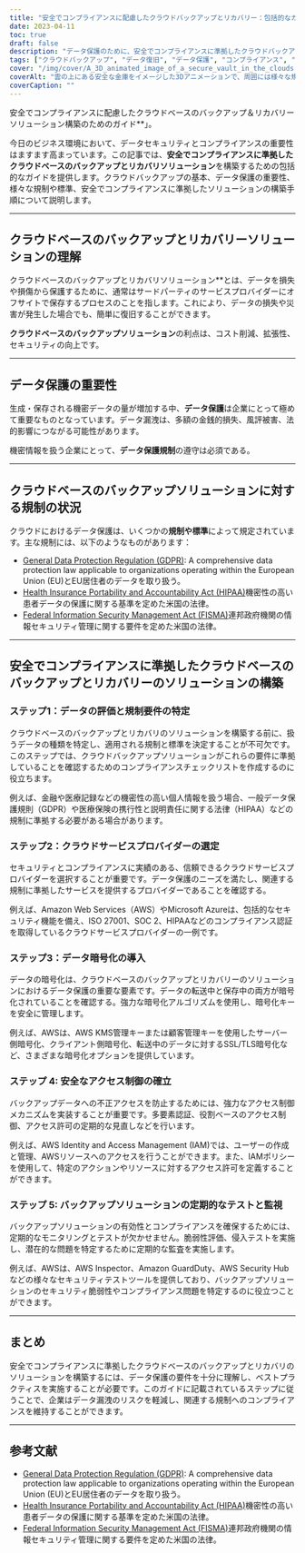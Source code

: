 ```yaml
---
title: "安全でコンプライアンスに配慮したクラウドバックアップとリカバリー：包括的なガイド"
date: 2023-04-11
toc: true
draft: false
description: "データ保護のために、安全でコンプライアンスに準拠したクラウドバックアップソリューションを構築する方法をご紹介します。"
tags: ["クラウドバックアップ", "データ復旧", "データ保護", "コンプライアンス", "GDPR", "ヒパア", "FISMA", "クラウドサービスプロバイダ", "暗号化", "アクセスコントロール", "セキュリティ", "規則", "スタンダーズ", "さいぜんのそち", "脆弱性評価", "侵入テスト", "監査法人", "リスクマネージメント", "スケーラビリティ", "モニタリング"]
cover: "/img/cover/A_3D_animated_image_of_a_secure_vault_in_the_clouds.png"
coverAlt: "雲の上にある安全な金庫をイメージした3Dアニメーションで、周囲には様々な規制のアイコン（GDPR、HIPAA、FISMA）が浮かび、データ保護を象徴する盾が描かれています。"
coverCaption: ""
---
```

安全でコンプライアンスに配慮したクラウドベースのバックアップ＆リカバリーソリューション構築のためのガイド**」。

今日のビジネス環境において、データセキュリティとコンプライアンスの重要性はますます高まっています。この記事では、**安全でコンプライアンスに準拠したクラウドベースのバックアップとリカバリソリューション**を構築するための包括的なガイドを提供します。クラウドバックアップの基本、データ保護の重要性、様々な規制や標準、安全でコンプライアンスに準拠したソリューションの構築手順について説明します。

______

## クラウドベースのバックアップとリカバリーソリューションの理解

クラウドベースのバックアップとリカバリソリューション**とは、データを損失や損傷から保護するために、通常はサードパーティのサービスプロバイダーにオフサイトで保存するプロセスのことを指します。これにより、データの損失や災害が発生した場合でも、簡単に復旧することができます。

**クラウドベースのバックアップソリューション**の利点は、コスト削減、拡張性、セキュリティの向上です。

______

## データ保護の重要性

生成・保存される機密データの量が増加する中、**データ保護**は企業にとって極めて重要なものとなっています。データ漏洩は、多額の金銭的損失、風評被害、法的影響につながる可能性があります。

機密情報を扱う企業にとって、**データ保護規制**の遵守は必須である。

______

## クラウドベースのバックアップソリューションに対する規制の状況

クラウドにおけるデータ保護は、いくつかの**規制や標準**によって規定されています。主な規制には、以下のようなものがあります：

- [General Data Protection Regulation (GDPR)](https://eur-lex.europa.eu/eli/reg/2016/679/oj): A comprehensive data protection law applicable to organizations operating within the European Union (EU)とEU居住者のデータを取り扱う。
- [Health Insurance Portability and Accountability Act (HIPAA)](https://www.hhs.gov/hipaa/index.html)機密性の高い患者データの保護に関する基準を定めた米国の法律。
- [Federal Information Security Management Act (FISMA)](https://csrc.nist.gov/Projects/Risk-Management/risk-management-overview)連邦政府機関の情報セキュリティ管理に関する要件を定めた米国の法律。

______

## 安全でコンプライアンスに準拠したクラウドベースのバックアップとリカバリーのソリューションの構築

### ステップ1：データの評価と規制要件の特定

クラウドベースのバックアップとリカバリのソリューションを構築する前に、扱うデータの種類を特定し、適用される規制と標準を決定することが不可欠です。このステップでは、クラウドバックアップソリューションがこれらの要件に準拠していることを確認するためのコンプライアンスチェックリストを作成するのに役立ちます。

例えば、金融や医療記録などの機密性の高い個人情報を扱う場合、一般データ保護規則（GDPR）や医療保険の携行性と説明責任に関する法律（HIPAA）などの規制に準拠する必要がある場合があります。

### ステップ2：クラウドサービスプロバイダーの選定

セキュリティとコンプライアンスに実績のある、信頼できるクラウドサービスプロバイダーを選択することが重要です。データ保護のニーズを満たし、関連する規制に準拠したサービスを提供するプロバイダーであることを確認する。

例えば、Amazon Web Services（AWS）やMicrosoft Azureは、包括的なセキュリティ機能を備え、ISO 27001、SOC 2、HIPAAなどのコンプライアンス認証を取得しているクラウドサービスプロバイダーの一例です。

### ステップ3：データ暗号化の導入

データの暗号化は、クラウドベースのバックアップとリカバリーのソリューションにおけるデータ保護の重要な要素です。データの転送中と保存中の両方が暗号化されていることを確認する。強力な暗号化アルゴリズムを使用し、暗号化キーを安全に管理します。

例えば、AWSは、AWS KMS管理キーまたは顧客管理キーを使用したサーバー側暗号化、クライアント側暗号化、転送中のデータに対するSSL/TLS暗号化など、さまざまな暗号化オプションを提供しています。

### ステップ 4: 安全なアクセス制御の確立

バックアップデータへの不正アクセスを防止するためには、強力なアクセス制御メカニズムを実装することが重要です。多要素認証、役割ベースのアクセス制御、アクセス許可の定期的な見直しなどを行います。

例えば、AWS Identity and Access Management (IAM)では、ユーザーの作成と管理、AWSリソースへのアクセスを行うことができます。また、IAMポリシーを使用して、特定のアクションやリソースに対するアクセス許可を定義することができます。

### ステップ 5: バックアップソリューションの定期的なテストと監視

バックアップソリューションの有効性とコンプライアンスを確保するためには、定期的なモニタリングとテストが欠かせません。脆弱性評価、侵入テストを実施し、潜在的な問題を特定するために定期的な監査を実施します。

例えば、AWSは、AWS Inspector、Amazon GuardDuty、AWS Security Hubなどの様々なセキュリティテストツールを提供しており、バックアップソリューションのセキュリティ脆弱性やコンプライアンス問題を特定するのに役立つことができます。

______

## まとめ

安全でコンプライアンスに準拠したクラウドベースのバックアップとリカバリのソリューションを構築するには、データ保護の要件を十分に理解し、ベストプラクティスを実施することが必要です。このガイドに記載されているステップに従うことで、企業はデータ漏洩のリスクを軽減し、関連する規制へのコンプライアンスを維持することができます。

______

## 参考文献

- [General Data Protection Regulation (GDPR)](https://eur-lex.europa.eu/eli/reg/2016/679/oj): A comprehensive data protection law applicable to organizations operating within the European Union (EU)とEU居住者のデータを取り扱う。
- [Health Insurance Portability and Accountability Act (HIPAA)](https://www.hhs.gov/hipaa/index.html)機密性の高い患者データの保護に関する基準を定めた米国の法律。
- [Federal Information Security Management Act (FISMA)](https://csrc.nist.gov/Projects/Risk-Management/risk-management-overview)連邦政府機関の情報セキュリティ管理に関する要件を定めた米国の法律。
